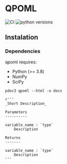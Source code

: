 # QPOML
![CI](https://github.com/thissop/QPOML/actions/workflows/main.yml/badge.svg?event=push)
![python versions](https://img.shields.io/badge/python-3.7-blue&logo=Python&style=Plastic)

## Instalation 

### Dependencies 

qpoml requires: 
* Python (>= 3.8)
* NumPy 
* SciPy 



```pdoc3 qpoml --html -o docs```

```
r'''
_Short Description_  

Parameters
----------      

variable_name : `type`
    Description

Returns
-------

variable_name : `type`
    Description 
'''
```
